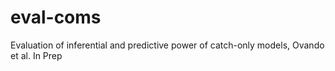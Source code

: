 # eval-coms
Evaluation of inferential and predictive power of catch-only models, Ovando et al. In Prep
